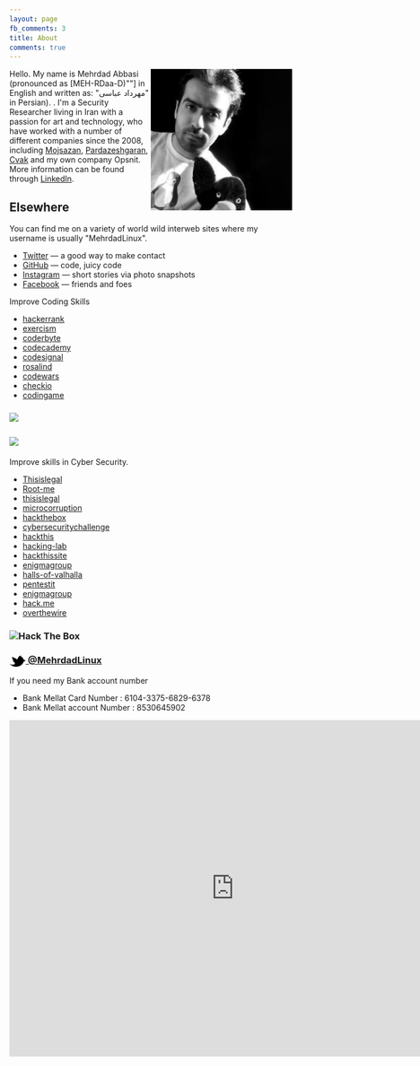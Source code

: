 ```yaml
---
layout: page
fb_comments: 3
title: About
comments: true
---
```


<img src="portrait.jpg" width="50%" align="right">

Hello. My name is Mehrdad Abbasi (pronounced as [MEH-RDaa-D)""] in English and written as: "مهرداد عباسی" in Persian). . I'm a Security Researcher living in Iran with a passion for art and technology, who have worked with a number of different companies since the 2008, including
[Mojsazan](https://www.Mojsazan.com),
[Pardazeshgaran](https://Pardazeshgaran.com),
[Cvak](https://www.Cvak.com/)
and my own company Opsnit.
More information can be found through [LinkedIn](http://www.linkedin.com/in/MehrdadLinux).


## Elsewhere

You can find me on a variety of world wild interweb sites where my username is usually "MehrdadLinux".

- [Twitter](http://twitter.com/MehrdadLinux) — a good way to make contact
- [GitHub](https://github.com/MehrdadLinux) — code, juicy code
- [Instagram](http://instagram.com/MehrdadLinux/) — short stories via photo snapshots
- [Facebook](http://www.facebook.com/MehrdadLinux) — friends and foes

Improve Coding Skills

- [hackerrank](https://www.hackerrank.com/mehrdadlinux)
- [exercism](https://exercism.io/profiles/MehrdadLinux) 
- [coderbyte](https://coderbyte.com/profile/mehrdadlinux)
- [codecademy](https://www.codecademy.com/MehrdadLinux)
- [codesignal](https://app.codesignal.com/profile/mehrdadlinux)
- [rosalind](http://rosalind.info/users/Mehrdadlinux/) 
- [codewars](https://www.codewars.com/users/mehrdadlinux) 
- [checkio](https://py.checkio.org/user/mehrdadlinux/) 
- [codingame](https://www.codingame.com/profile/dd19d7ad535a1a90d85caa6d1f49cd777501451) 
### <img src="http://www.codeabbey.com/index/user_banner/mehrdadlinux.png" />
### <img src="https://projecteuler.net/profile/mehrdadlinux2.png" />

Improve skills in Cyber Security. 

- [Thisislegal](https://thisislegal.com/user/profile/mehrdadlinux)
- [Root-me](https://https://www.root-me.org/mehrdadlinux)
- [thisislegal](https://thisislegal.com/user/profile/mehrdadlinux)
- [microcorruption](https://microcorruption.com/profile/39418)
- [hackthebox](https://www.hackthebox.eu/profile/127085)
- [cybersecuritychallenge](https://pod.cybersecuritychallenge.org.uk/user/view.php?id=35817)
- [hackthis](https://www.hackthis.co.uk/user/mehrdadlinux)
- [hacking-lab](https://www.hacking-lab.com/user/profile/mehrdadlinux/)
- [hackthissite](https://www.hackthissite.org/user/view/mehrdadlinux/)
- [enigmagroup](https://www.enigmagroup.org/profile/53552)
- [halls-of-valhalla](https://halls-of-valhalla.org/beta/user/mehrdadlinux)
- [pentestit](https://lab.pentestit.ru/profile/mehrdadlinux)
- [enigmagroup](https://www.enigmagroup.org/profile/53552)
- [hack.me](https://me.hack.me/)
- [overthewire](http://overthewire.org/wargames/)
### <img src="https://www.hackthebox.eu/badge/image/127085" alt="Hack The Box">


### [<img src="/res/twitter.png" width="29" height="20" style="display:inline-block;vertical-align:middle"> @MehrdadLinux](http://twitter.com/MehrdadLinux)

If you need my Bank account number

- Bank Mellat Card Number : 6104-3375-6829-6378
- Bank Mellat account Number : 8530645902


<iframe src="https://www.google.com/calendar/embed?height=600&amp;wkst=1&amp;bgcolor=%23FFFFFF&amp;src=mehrdadlinux%40gmail.com&amp;color=%232952A3&amp;ctz=Asia%2FTehran" style=" border-width:0 " width="800" height="600" frameborder="0" scrolling="no"></iframe>

<script>
  ((window.gitter = {}).chat = {}).options = {
    room: 'MehrdadLinux/MyBlog'
  };
</script>
<script src="https://sidecar.gitter.im/dist/sidecar.v1.js" async defer></script>
